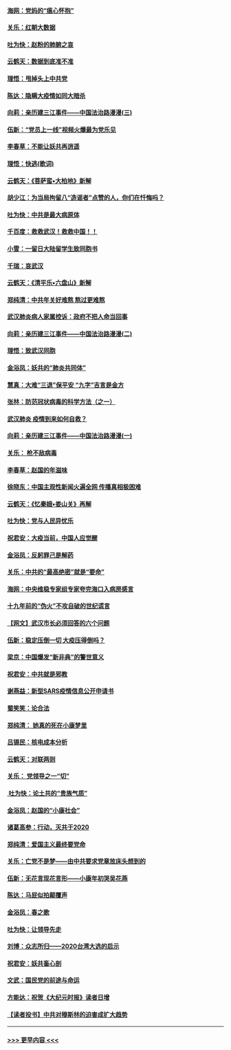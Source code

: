 #### [海网：党妈的“瘟心怀抱”](../pages/nsc993/n11840740.md?t=02031455) 
#### [关乐：红朝大数据](../pages/nsc993/n11840675.md?t=02031455) 
#### [吐为快：赵粉的肺腑之哀](../pages/nsc993/n11840618.md?t=02031455) 
#### [云鹤天：数据到底准不准](../pages/nsc993/n11840325.md?t=02031455) 
#### [理悟：甩掉头上中共党](../pages/nsc993/n11838826.md?t=02031455) 
#### [陈达：隐瞒大疫情如同大暗杀](../pages/nsc993/n11838771.md?t=02031455) 
#### [向莉：亲历建三江事件——中国法治路漫漫(三)](../pages/nsc993/n11831825.md?t=02031455) 
#### [伍新：“党员上一线”视频火爆最为党乐见](../pages/nsc993/n11838200.md?t=02031455) 
#### [李春草：不能让妖共再逍遥](../pages/nsc993/n11838102.md?t=02031455) 
#### [理悟：快逃(歌词)](../pages/nsc993/n11838083.md?t=02031455) 
#### [云鹤天：《菩萨蛮▪大柏地》新解](../pages/nsc993/n11838059.md?t=02031455) 
#### [胡少江：为当局拘留八“造谣者”点赞的人，你们在忏悔吗？](../pages/nsc993/n11836801.md?t=02031455) 
#### [吐为快：中共是最大病原体](../pages/nsc993/n11836748.md?t=02031455) 
#### [千百度：救救武汉！救救中国！！](../pages/nsc993/n11836145.md?t=02031455) 
#### [小雪：一留日大陆留学生致同胞书](../pages/nsc993/n11834624.md?t=02031455) 
#### [千瑞：哀武汉](../pages/nsc993/n11833647.md?t=02031455) 
#### [云鹤天：《清平乐▪六盘山》新解](../pages/nsc993/n11833611.md?t=02031455) 
#### [郑纯清：中共年关好难熬 熬过更难熬](../pages/nsc993/n11833489.md?t=02031455) 
#### [武汉肺炎病人家属控诉：政府不把人命当回事](../pages/nsc993/n11833205.md?t=02031455) 
#### [向莉：亲历建三江事件——中国法治路漫漫(二)](../pages/nsc993/n11829102.md?t=02031455) 
#### [理悟：致武汉同胞](../pages/nsc993/n11831522.md?t=02031455) 
#### [金浴凤：妖共的“肺炎共同体”](../pages/nsc993/n11829448.md?t=02031455) 
#### [慧真：大难“三退”保平安 “九字”吉言是金方](../pages/nsc993/n11829501.md?t=02031455) 
#### [张林：防范冠状病毒的科学方法（之一）](../pages/nsc993/n11828618.md?t=02031455) 
#### [武汉肺炎 疫情到来如何自救？](../pages/nsc993/n11827632.md?t=02031455) 
#### [向莉：亲历建三江事件——中国法治路漫漫(一)](../pages/nsc993/n11827190.md?t=02031455) 
#### [关乐： 枪不敌病毒](../pages/nsc993/n11826746.md?t=02031455) 
#### [李春草：赵国的年滋味](../pages/nsc993/n11826321.md?t=02031455) 
#### [徐晓东：中国主观性新闻火遍全网 传播真相极困难](../pages/nsc993/n11826508.md?t=02031455) 
#### [云鹤天：《忆秦娥▪娄山关》再解](../pages/nsc993/n11824682.md?t=02031455) 
#### [吐为快：党与人民异忧乐](../pages/nsc993/n11824660.md?t=02031455) 
#### [祝君安：大疫当前，中国人应觉醒](../pages/nsc993/n11821946.md?t=02031455) 
#### [金浴凤：反躬罪己是解药](../pages/nsc993/n11820280.md?t=02031455) 
#### [关乐：中共的“最高绝密”就是“要命”](../pages/nsc993/n11816946.md?t=02031455) 
#### [海网：中央维稳专家组专家夸完海口入病房感言](../pages/nsc993/n11815138.md?t=02031455) 
#### [十九年前的“伪火”不攻自破的世纪谎言](../pages/nsc993/n11813238.md?t=02031455) 
#### [【网文】武汉市长必须回答的六个问题](../pages/nsc993/n11813848.md?t=02031455) 
#### [伍新：稳定压倒一切 大疫压得倒吗？](../pages/nsc993/n11812634.md?t=02031455) 
#### [梁京：中国爆发“新非典”的警世意义](../pages/nsc993/n11812554.md?t=02031455) 
#### [祝君安：中共就是邪教](../pages/nsc993/n11812431.md?t=02031455) 
#### [谢燕益：新型SARS疫情信息公开申请书](../pages/nsc993/n11808840.md?t=02031455) 
#### [蜀笑笑：论合法](../pages/nsc993/n11808064.md?t=02031455) 
#### [郑纯清： 她真的死在小康梦里](../pages/nsc993/n11806623.md?t=02031455) 
#### [吕锡民：核电成本分析](../pages/nsc993/n11806284.md?t=02031455) 
#### [云鹤天：对联两则](../pages/nsc993/n11805957.md?t=02031455) 
#### [关乐： 党领导之一“切”](../pages/nsc993/n11804505.md?t=02031455) 
#### [ 吐为快：论土共的“贵族气质”](../pages/nsc993/n11804490.md?t=02031455) 
#### [金浴凤：赵国的“小康社会”](../pages/nsc993/n11804452.md?t=02031455) 
#### [诸葛高参：行动，灭共于2020](../pages/nsc993/n11804120.md?t=02031455) 
#### [郑纯清：爱国主义最终要党命](../pages/nsc993/n11802197.md?t=02031455) 
#### [关乐：亡党不是梦——由中共要求党章放床头想到的](../pages/nsc993/n11802156.md?t=02031455) 
#### [伍新：无花言现花言形——小康年初哭吴花燕](../pages/nsc993/n11800044.md?t=02031455) 
#### [陈达：马屁似拍颠覆声](../pages/nsc993/n11800010.md?t=02031455) 
#### [金浴凤：春之歌](../pages/nsc993/n11797687.md?t=02031455) 
#### [吐为快：让领导先走](../pages/nsc993/n11797512.md?t=02031455) 
#### [刘博：众志所归——2020台湾大选的启示](../pages/nsc993/n11796878.md?t=02031455) 
#### [祝君安：妖共畜心剖](../pages/nsc993/n11794273.md?t=02031455) 
#### [文武：国民党的前途与命运](../pages/nsc993/n11794198.md?t=02031455) 
#### [方能达：祝贺《大纪元时报》读者日增](../pages/nsc993/n11793807.md?t=02031455) 
#### [【读者投书】中共对穆斯林的迫害成扩大趋势](../pages/nsc993/n11791371.md?t=02031455) 

----
#### [ >>> 更早内容 <<< ](../indexes/nsc993-earlier.md)
